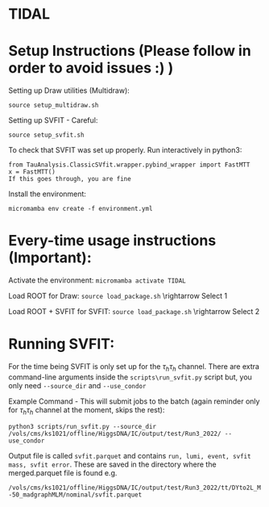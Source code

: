 # TIDAL

# Setup Instructions (Please follow in order to avoid issues :) )

Setting up Draw utilities (Multidraw):

`source setup_multidraw.sh`


Setting up SVFIT - Careful:

`source setup_svfit.sh`

To check that SVFIT was set up properly. Run interactively in python3:

```
from TauAnalysis.ClassicSVfit.wrapper.pybind_wrapper import FastMTT
x = FastMTT()
If this goes through, you are fine
```

Install the environment:

`micromamba env create -f environment.yml`

# Every-time usage instructions (Important):

Activate the environment: `micromamba activate TIDAL`

Load ROOT for Draw: `source load_package.sh` \rightarrow Select 1

Load ROOT + SVFIT for SVFIT: `source load_package.sh` \rightarrow Select 2

# Running SVFIT:
For the time being SVFIT is only set up for the $\tau_h \tau_h$ channel. There are extra command-line arguments inside the `scripts\run_svfit.py` script but, you only need `--source_dir` and `--use_condor` 

Example Command - This will submit jobs to the batch (again reminder only for $\tau_h \tau_h$ channel at the moment, skips the rest): 
```
python3 scripts/run_svfit.py --source_dir /vols/cms/ks1021/offline/HiggsDNA/IC/output/test/Run3_2022/ --use_condor
```

Output file is called `svfit.parquet` and contains `run, lumi, event, svfit mass, svfit error`. These are saved in the directory where the merged.parquet file is found e.g. 

```/vols/cms/ks1021/offline/HiggsDNA/IC/output/test/Run3_2022/tt/DYto2L_M-50_madgraphMLM/nominal/svfit.parquet```








